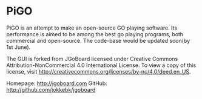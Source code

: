 # PiGO

PiGO is an attempt to make an open-source GO playing software. Its performance is aimed to be among the best go playing programs, both commercial and open-source. The code-base would be updated soon(by 1st June).

The GUI is forked from JGoBoard licensed under Creative Commons Attribution-NonCommercial 4.0 International License. To view a copy of this license, visit http://creativecommons.org/licenses/by-nc/4.0/deed.en_US.

Homepage: http://jgoboard.com GitHub: http://github.com/jokkebk/jgoboard


